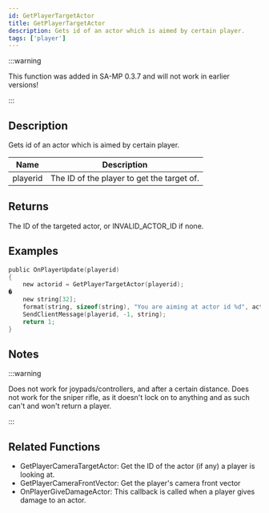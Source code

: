 ```yaml
---
id: GetPlayerTargetActor
title: GetPlayerTargetActor
description: Gets id of an actor which is aimed by certain player.
tags: ['player']
---
```


<TagLinks />

:::warning

This function was added in SA-MP 0.3.7 and will not work in earlier versions!

:::

## Description

Gets id of an actor which is aimed by certain player.


| Name | Description |
|------|-------------|
|playerid | The ID of the player to get the target of.|


## Returns

The ID of the targeted actor, or INVALID_ACTOR_ID if none.


## Examples


```c
public OnPlayerUpdate(playerid)
{
    new actorid = GetPlayerTargetActor(playerid);
�
    new string[32];
    format(string, sizeof(string), "You are aiming at actor id %d", actorid);
    SendClientMessage(playerid, -1, string);
    return 1;
}
```


## Notes

:::warning


 Does not work for joypads/controllers, and after a certain distance.
 Does not work for the sniper rifle, as it doesn't lock on to anything and as such can't and won't return a player.

:::


## Related Functions


-  GetPlayerCameraTargetActor: Get the ID of the actor (if any) a player is looking at.
-  GetPlayerCameraFrontVector: Get the player's camera front vector
- OnPlayerGiveDamageActor: This callback is called when a player gives damage to an actor.